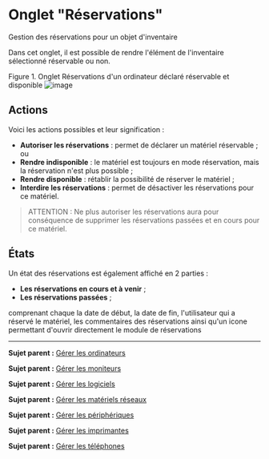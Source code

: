 Onglet "Réservations"
=====================

Gestion des réservations pour un objet d'inventaire

Dans cet onglet, il est possible de rendre l'élément de l'inventaire sélectionné réservable ou non.

Figure 1. Onglet Réservations d'un ordinateur déclaré réservable et disponible
![image](docs/image/item_reservations.png)

Actions
-------

Voici les actions possibles et leur signification :

-   **Autoriser les réservations** : permet de déclarer un matériel réservable ;
ou
-   **Rendre indisponible** : le matériel est toujours en mode réservation, mais la réservation n'est plus possible ;
-   **Rendre disponible** : rétablir la possibilité de réserver le matériel ;
-   **Interdire les réservations** : permet de désactiver les réservations pour ce matériel.

> ATTENTION :
> Ne plus autoriser les réservations aura pour conséquence de supprimer les réservations passées et en cours pour ce matériel.

États
-----

Un état des réservations est également affiché en 2 parties :

-   **Les réservations en cours et à venir** ;
-   **Les réservations passées** ;

comprenant chaque la date de début, la date de fin, l'utilisateur qui a réservé le matériel, les commentaires des réservations ainsi qu'un icone permettant d'ouvrir directement le module de réservations  


------
**Sujet parent :** [Gérer les ordinateurs](index.php?fr/03_Module_Parc/04_Gérer_les_ordinateurs/01_Gérer_les_ordinateurs.md "Les ordinateurs se gèrent depuis le menu Parc > Ordinateurs")

**Sujet parent :** [Gérer les moniteurs](index.php?fr/03_Module_Parc/05_Gérer_les_moniteurs.md "Les moniteurs se gèrent depuis le menu Parc > Moniteurs")

**Sujet parent :** [Gérer les
logiciels](../glpi/inventory_software.html "Les logiciels se gèrent depuis le menu Parc > Logiciel")

**Sujet parent :** [Gérer les matériels
réseaux](../glpi/inventory_networking.html "Les matériels réseaux se gèrent depuis le menu Parc > Réseaux")

**Sujet parent :** [Gérer les
périphériques](../glpi/inventory_peripheral.html "Les périphériques se gèrent depuis le menu Parc > Périphériques")

**Sujet parent :** [Gérer les
imprimantes](../glpi/inventory_printer.html "Les imprimantes se gèrent depuis le menu Parc > Imprimantes")

**Sujet parent :** [Gérer les
téléphones](../glpi/inventory_phone.html "Les téléphones se gèrent depuis le menu Parc > Téléphones ;")
